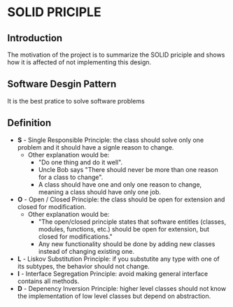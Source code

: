 # SOLID PRICIPLE

## Introduction
The motivation of the project is to summarize the SOLID priciple and shows how it is affected of not implementing this design.

## Software Desgin Pattern 
It is the best pratice to solve software problems

## Definition
- **S** - Single Responsible Principle: the class should solve only one problem and it should have a signle reason to change.
    - Other explanation would be:
        - "Do one thing and do it well".
        - Uncle Bob says "There should never be more than one reason for a class to change".
        - A class should have one and only one reason to change, meaning a class should have only one job.
- **O** - Open / Closed Principle: the class should be open for extension and closed for modification.
    - Other explanation would be:
        - "The open/closed principle states that software entitles (classes, modules, functions, etc.) should be open for extension, but closed for modifications." 
        - Any new functionality should be done by adding new classes instead of changing existing one.
- **L** - Liskov Substitution Principle: if you substutite any type with one of its subtypes, the behavior should not change.
- **I** - Interface Segregation Principle: avoid making general interface contains all methods.
- **D** - Depenency Inversion Principle: higher level classes should not know the implementation of low level classes but depend on abstraction.
